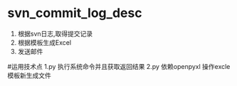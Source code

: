 # svn_commit_log_desc

1. 根据svn日志,取得提交记录
2. 根据模板生成Excel
3. 发送邮件

#运用技术点
1.py 执行系统命令并且获取返回结果
2.py 依赖openpyxl 操作excle模板新生成文件